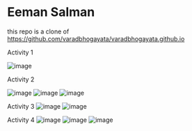 # Eeman Salman

this repo is a clone of https://github.com/varadbhogayata/varadbhogayata.github.io 

Activity 1

![image](https://github.com/eemans21/eemans21.github.io/assets/74782082/57194b51-183d-4e82-b59d-b590d36f3efb)


Activity 2

![image](https://github.com/eemans21/eemans21.github.io/assets/74782082/4862232e-2da5-49e7-81d6-bf098a28e1d5)
![image](https://github.com/eemans21/eemans21.github.io/assets/74782082/cf7c1631-bd58-4b7c-b9fd-4f3a5cca2263)
![image](https://github.com/eemans21/eemans21.github.io/assets/74782082/8e522fc3-e1e9-4dc6-9e38-16b9a5fce516)



Activity 3
![image](https://github.com/eemans21/eemans21.github.io/assets/74782082/123a76b4-854f-4904-8b8c-8c9b780f14fe)
![image](https://github.com/eemans21/eemans21.github.io/assets/74782082/c8a1cefd-c006-4618-91fd-72358b584950)



Activity 4
![image](https://github.com/eemans21/eemans21.github.io/assets/74782082/10fc81c8-5efb-484c-aa61-ee1d59ff7914)
![image](https://github.com/eemans21/eemans21.github.io/assets/74782082/a93d4f77-6d3e-4f25-b714-6dd9150b98b2)
![image](https://github.com/eemans21/eemans21.github.io/assets/74782082/3849d2ef-363d-475b-893f-30dd3090ac00)
